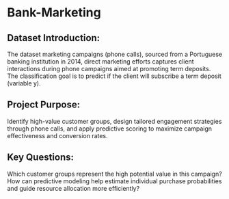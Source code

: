 # Bank-Marketing
## Dataset Introduction:
The dataset marketing campaigns (phone calls), sourced from a Portuguese banking institution in 2014, direct marketing efforts captures client interactions during phone campaigns aimed at promoting term deposits.  
The classification goal is to predict if the client will subscribe a term deposit (variable y).

## Project Purpose:
Identify high-value customer groups, design tailored engagement strategies through phone calls, and apply predictive scoring to maximize campaign effectiveness and conversion rates.

## Key Questions:
Which customer groups represent the high potential value in this campaign?  
How can predictive modeling help estimate individual purchase probabilities and guide resource allocation more efficiently?

